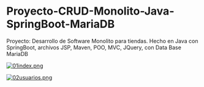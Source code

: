 # Proyecto-CRUD-Monolito-Java-SpringBoot-MariaDB
Proyecto: Desarrollo de Software Monolito para tiendas. Hecho en Java con SpringBoot, archivos JSP, Maven, POO, MVC, JQuery, con Data Base MariaDB

[![01index.png](https://i.postimg.cc/3x93Q0fc/01index.png)](https://postimg.cc/pm9wDrHf)

[![02usuarios.png](https://i.postimg.cc/MHy8Pnjt/02usuarios.png)](https://postimg.cc/p5X7yXCn)
